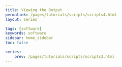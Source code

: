 ```yaml
---
title: Viewing the Output
permalink: /pages/tutorials/scripts/scripts4.html
layout: series

tags: [software]
keywords: software
sidebar: home_sidebar
toc: false

series:
    prev: /pages/tutorials/scripts/scripts3.html
---
```




